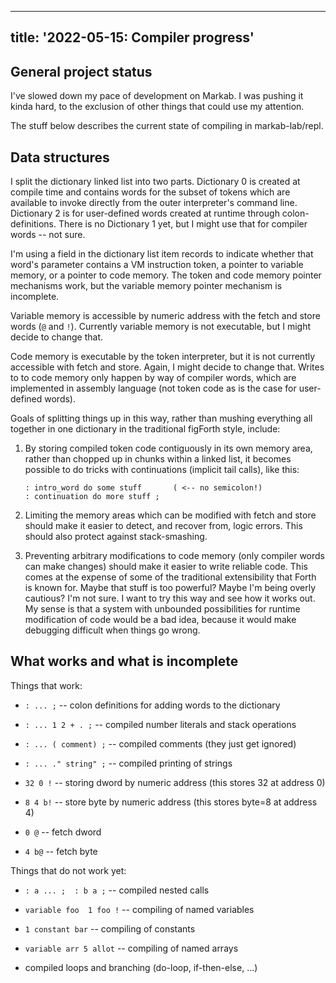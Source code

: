 <!--
Copyright (c) 2022 Sam Blenny
SPDX-License-Identifier: CC-BY-NC-SA-4.0
-->

---
title: '2022-05-15: Compiler progress'
---

## General project status

I've slowed down my pace of development on Markab. I was pushing it kinda hard,
to the exclusion of other things that could use my attention.

The stuff below describes the current state of compiling in markab-lab/repl.


## Data structures

I split the dictionary linked list into two parts. Dictionary 0 is created at
compile time and contains words for the subset of tokens which are available to
invoke directly from the outer interpreter's command line. Dictionary 2 is for
user-defined words created at runtime through colon-definitions. There is no
Dictionary 1 yet, but I might use that for compiler words -- not sure.

I'm using a field in the dictionary list item records to indicate whether that
word's parameter contains a VM instruction token, a pointer to variable memory,
or a pointer to code memory. The token and code memory pointer mechanisms work,
but the variable memory pointer mechanism is incomplete.

Variable memory is accessible by numeric address with the fetch and store words
(`@` and `!`). Currently variable memory is not executable, but I might decide
to change that.

Code memory is executable by the token interpreter, but it is not currently
accessible with fetch and store. Again, I might decide to change that. Writes
to to code memory only happen by way of compiler words, which are implemented
in assembly language (not token code as is the case for user-defined words).

Goals of splitting things up in this way, rather than mushing everything all
together in one dictionary in the traditional figForth style, include:

1. By storing compiled token code contiguously in its own memory area, rather
   than chopped up in chunks within a linked list, it becomes possible to do
   tricks with continuations (implicit tail calls), like this:

   ```
   : intro_word do some stuff       ( <-- no semicolon!)
   : continuation do more stuff ;
   ```

2. Limiting the memory areas which can be modified with fetch and store should
   make it easier to detect, and recover from, logic errors. This should also
   protect against stack-smashing.

3. Preventing arbitrary modifications to code memory (only compiler words can
   make changes) should make it easier to write reliable code. This comes at
   the expense of some of the traditional extensibility that Forth is known
   for. Maybe that stuff is too powerful? Maybe I'm being overly cautious? I'm
   not sure. I want to try this way and see how it works out. My sense is that
   a system with unbounded possibilities for runtime modification of code would
   be a bad idea, because it would make debugging difficult when things go
   wrong.


## What works and what is incomplete

Things that work:

- `: ... ;` -- colon definitions for adding words to the dictionary

- `: ... 1 2 + . ;` -- compiled number literals and stack operations

- `: ... ( comment) ;` -- compiled comments (they just get ignored)

- `: ... ." string" ;` -- compiled printing of strings

- `32 0 !` -- storing dword by numeric address (this stores 32 at address 0)

- `8 4 b!` -- store byte by numeric address (this stores byte=8 at address 4)

- `0 @` -- fetch dword

- `4 b@` -- fetch byte


Things that do not work yet:

- `: a ... ;  : b a ;` -- compiled nested calls

- `variable foo  1 foo !` -- compiling of named variables

- `1 constant bar` -- compiling of constants

- `variable arr 5 allot` -- compiling of named arrays

- compiled loops and branching (do-loop, if-then-else, ...)

